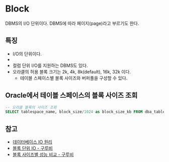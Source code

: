 # Block

DBMS의 I/O 단위이다. DBMS에 따라 페이지(page)라고 부르기도 한다.

## 특징

* I/O의 단위이다.
* 
* 컬럼 단위 I/O를 지원하는 DBMS도 있다.
* 오라클의 허용 블록 크기는 2k, 4k, 8k(default), 16k, 32k 이다.
  * 테이블 스페이스별 블록 사이즈와 버퍼풀을 구성할 수 있다.

## Oracle에서 테이블 스페이스의 블록 사이즈 조회

```sql
-- 오라클 블록의 사이즈 조회
SELECT tablespace_name, block_size/1024 as block_size_kb FROM dba_tablespaces;
```

## 참고

* [데이터베이스 IO 원리](http://wiki.gurubee.net/pages/viewpage.action?pageId=26744692)
* [블록 단위 IO - 구루비](http://wiki.gurubee.net/pages/viewpage.action?pageId=26739100)
* [블록 사이즈별 성능 비교 - 구루비](http://www.gurubee.net/lecture/2924)